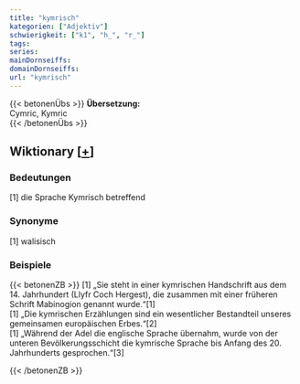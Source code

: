 ```yaml
---
title: "kymrisch"
kategorien: ["Adjektiv"]
schwierigkeit: ["k1", "h_", "r_"]
tags:
series:
mainDornseiffs:
domainDornseiffs:
url: "kymrisch"
---
```


{{< betonenÜbs >}}
**Übersetzung:**  
Cymric, Kymric  
{{< /betonenÜbs >}}

## Wiktionary [[+](https://de.wiktionary.org/wiki/kymrisch)]

### Bedeutungen
[1] die Sprache Kymrisch betreffend  

### Synonyme
[1] walisisch  

### Beispiele
{{< betonenZB >}}
[1] „Sie steht in einer kymrischen Handschrift aus dem 14. Jahrhundert (Llyfr Coch Hergest),  die zusammen mit einer früheren Schrift Mabinogion  genannt wurde.“[1]  
[1] „Die kymrischen Erzählungen sind ein wesentlicher Bestandteil unseres gemeinsamen europäischen Erbes.“[2]  
[1] „Während der Adel die englische Sprache übernahm, wurde von der unteren Bevölkerungsschicht die kymrische Sprache bis Anfang des 20. Jahrhunderts gesprochen.“[3]  

{{< /betonenZB >}}

